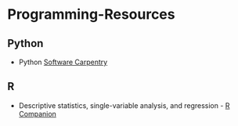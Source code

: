 # Programming-Resources


## Python
- Python
[Software Carpentry](https://software-carpentry.org/lessons/)

## R
- Descriptive statistics, single-variable analysis, and regression - [R Companion](https://rcompanion.org/rcompanion/)

